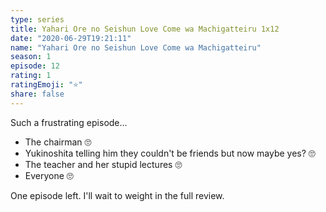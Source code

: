 ```yaml
---
type: series
title: Yahari Ore no Seishun Love Come wa Machigatteiru 1x12
date: "2020-06-29T19:21:11"
name: "Yahari Ore no Seishun Love Come wa Machigatteiru"
season: 1
episode: 12
rating: 1
ratingEmoji: "⭐️"
share: false
---
```


Such a frustrating episode...

- The chairman 🙄
- Yukinoshita telling him they couldn't be friends but now maybe yes? 🙄
- The teacher and her stupid lectures 🙄
- Everyone 🙄

One episode left. I'll wait to weight in the full review.
